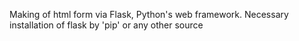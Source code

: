 Making of html form via Flask, Python's web framework. Necessary installation of flask by 'pip' or any other source
